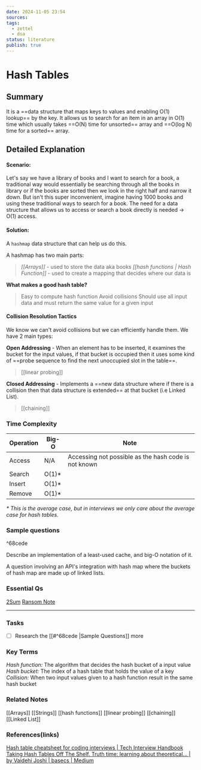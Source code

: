 ```yaml
---
date: 2024-11-05 23:54
sources: 
tags:
  - zettel
  - dsa
status: literature
publish: true
---
```

# Hash Tables

## Summary
It is a ==data structure that maps keys to values and enabling O(1) lookup== by the key. It allows us to search for an item in an array in O(1) time which usually takes ==O(N) time for unsorted== array and ==O(log N) time for a sorted== array.

## Detailed Explanation
#### Scenario: 
Let's say we have a library of books and I want to search for a book, a traditional way would essentially be searching through all the books in library or if the books are sorted then we look in the right half and narrow it down. But isn't this super inconvenient, imagine having 1000 books and using these traditional ways to search for a book. The need for a data structure that allows us to access or search a book directly is needed -> O(1) access.

#### Solution:
A `hashmap` data structure that can help us do this. 

A hashmap has two main parts:
> *[[Arrays]]* - used to store the data aka books
   *[[hash functions | Hash Function]]* - used to create a mapping that decides where our data is


**What makes a good hash table?**
> Easy to compute hash function
> Avoid collisions
> Should use all input data and must return the same value for a given input

#### Collision Resolution Tactics
We know we can't avoid collisions but we can efficiently handle them. We have 2 main types:

**Open Addressing** - When an element has to be inserted, it examines the bucket for the input values, if that bucket is occupied then it uses some kind of ==probe sequence to find the next unoccupied slot in the table==.
>  [[linear probing]]

**Closed Addressing** - Implements a ==new data structure where if there is a collision then that data structure is extended== at that bucket (i.e Linked List).
> [[chaining]]


### Time Complexity

|Operation|Big-O|Note|
|---|---|---|
|Access|N/A|Accessing not possible as the hash code is not known|
|Search|O(1)*||
|Insert|O(1)*||
|Remove|O(1)*||
_* This is the average case, but in interviews we only care about the average case for hash tables._

### Sample questions

^68cede

Describe an implementation of a least-used cache, and big-O notation of it.

A question involving an API's integration with hash map where the buckets of hash map are made up of linked lists.

### Essential Qs
[2Sum](https://github.com/Srikar-V675/DSA-Problems/blob/0c573923a912f903467d06e646b0a266d4e06d7b/Arrays%20%7C%20Strings/Easy/6.%202Sum.md#L4)
[Ransom Note](https://github.com/Srikar-V675/DSA-Problems/blob/0c573923a912f903467d06e646b0a266d4e06d7b/Arrays%20%7C%20Strings/Easy/11.%20Ransom%20Note.md#L4)

---
### Tasks
- [ ] Research the [[#^68cede  |Sample Questions]] more 

### Key Terms
*Hash function:* The algorithm that decides the hash bucket of a input value
*Hash bucket:* The index of a hash table that holds the value of a key
*Collision:* When two input values given to a hash function result in the same hash bucket

### Related Notes
[[Arrays]]
[[Strings]]
[[hash functions]]
[[linear probing]]
[[chaining]]
[[Linked List]]

### References(links)
[Hash table cheatsheet for coding interviews | Tech Interview Handbook](https://www.techinterviewhandbook.org/algorithms/hash-table/#introduction)
[Taking Hash Tables Off The Shelf. Truth time: learning about theoretical… | by Vaidehi Joshi | basecs | Medium](https://medium.com/basecs/taking-hash-tables-off-the-shelf-139cbf4752f0)